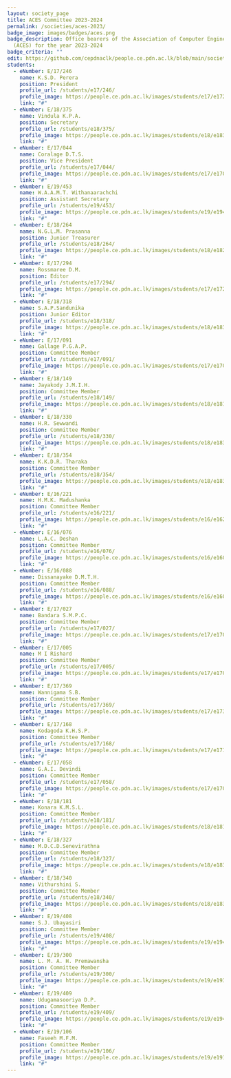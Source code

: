 ```yaml
---
layout: society_page
title: ACES Committee 2023-2024
permalink: /societies/aces-2023/
badge_image: images/badges/aces.png
badge_description: Office bearers of the Association of Computer Engineering Students
  (ACES) for the year 2023-2024
badge_criteria: ""
edit: https://github.com/cepdnaclk/people.ce.pdn.ac.lk/blob/main/societies/aces-2023
students:
  - eNumber: E/17/246
    name: K.S.D. Perera
    position: President
    profile_url: /students/e17/246/
    profile_image: https://people.ce.pdn.ac.lk/images/students/e17/e17246.jpg
    link: "#"
  - eNumber: E/18/375
    name: Vindula K.P.A.
    position: Secretary
    profile_url: /students/e18/375/
    profile_image: https://people.ce.pdn.ac.lk/images/students/e18/e18375.jpg
    link: "#"
  - eNumber: E/17/044
    name: Coralage D.T.S.
    position: Vice President
    profile_url: /students/e17/044/
    profile_image: https://people.ce.pdn.ac.lk/images/students/e17/e17044.jpg
    link: "#"
  - eNumber: E/19/453
    name: W.A.A.M.T. Withanaarachchi
    position: Assistant Secretary
    profile_url: /students/e19/453/
    profile_image: https://people.ce.pdn.ac.lk/images/students/e19/e19453.jpg
    link: "#"
  - eNumber: E/18/264
    name: N.G.L.M. Prasanna
    position: Junior Treasurer
    profile_url: /students/e18/264/
    profile_image: https://people.ce.pdn.ac.lk/images/students/e18/e18264.jpg
    link: "#"
  - eNumber: E/17/294
    name: Rossmaree D.M.
    position: Editor
    profile_url: /students/e17/294/
    profile_image: https://people.ce.pdn.ac.lk/images/students/e17/e17294.jpg
    link: "#"
  - eNumber: E/18/318
    name: S.A.P.Sandunika
    position: Junior Editor
    profile_url: /students/e18/318/
    profile_image: https://people.ce.pdn.ac.lk/images/students/e18/e18318.jpg
    link: "#"
  - eNumber: E/17/091
    name: Gallage P.G.A.P.
    position: Committee Member
    profile_url: /students/e17/091/
    profile_image: https://people.ce.pdn.ac.lk/images/students/e17/e17091.jpg
    link: "#"
  - eNumber: E/18/149
    name: Jayakody J.M.I.H.
    position: Committee Member
    profile_url: /students/e18/149/
    profile_image: https://people.ce.pdn.ac.lk/images/students/e18/e18149.jpg
    link: "#"
  - eNumber: E/18/330
    name: H.R. Sewwandi
    position: Committee Member
    profile_url: /students/e18/330/
    profile_image: https://people.ce.pdn.ac.lk/images/students/e18/e18330.jpg
    link: "#"
  - eNumber: E/18/354
    name: K.K.D.R. Tharaka
    position: Committee Member
    profile_url: /students/e18/354/
    profile_image: https://people.ce.pdn.ac.lk/images/students/e18/e18354.jpg
    link: "#"
  - eNumber: E/16/221
    name: H.M.K. Madushanka
    position: Committee Member
    profile_url: /students/e16/221/
    profile_image: https://people.ce.pdn.ac.lk/images/students/e16/e16221.jpg
    link: "#"
  - eNumber: E/16/076
    name: L.A.C. Deshan
    position: Committee Member
    profile_url: /students/e16/076/
    profile_image: https://people.ce.pdn.ac.lk/images/students/e16/e16076.jpg
    link: "#"
  - eNumber: E/16/088
    name: Dissanayake D.M.T.H.
    position: Committee Member
    profile_url: /students/e16/088/
    profile_image: https://people.ce.pdn.ac.lk/images/students/e16/e16088.jpg
    link: "#"
  - eNumber: E/17/027
    name: Bandara S.M.P.C.
    position: Committee Member
    profile_url: /students/e17/027/
    profile_image: https://people.ce.pdn.ac.lk/images/students/e17/e17027.jpg
    link: "#"
  - eNumber: E/17/005
    name: M I Rishard
    position: Committee Member
    profile_url: /students/e17/005/
    profile_image: https://people.ce.pdn.ac.lk/images/students/e17/e17005.jpg
    link: "#"
  - eNumber: E/17/369
    name: Wannigama S.B.
    position: Committee Member
    profile_url: /students/e17/369/
    profile_image: https://people.ce.pdn.ac.lk/images/students/e17/e17369.jpg
    link: "#"
  - eNumber: E/17/168
    name: Kodagoda K.H.S.P.
    position: Committee Member
    profile_url: /students/e17/168/
    profile_image: https://people.ce.pdn.ac.lk/images/students/e17/e17168.jpg
    link: "#"
  - eNumber: E/17/058
    name: G.A.I. Devindi
    position: Committee Member
    profile_url: /students/e17/058/
    profile_image: https://people.ce.pdn.ac.lk/images/students/e17/e17058.jpg
    link: "#"
  - eNumber: E/18/181
    name: Konara K.M.S.L.
    position: Committee Member
    profile_url: /students/e18/181/
    profile_image: https://people.ce.pdn.ac.lk/images/students/e18/e18181.jpg
    link: "#"
  - eNumber: E/18/327
    name: M.D.C.D.Senevirathna
    position: Committee Member
    profile_url: /students/e18/327/
    profile_image: https://people.ce.pdn.ac.lk/images/students/e18/e18327.jpg
    link: "#"
  - eNumber: E/18/340
    name: Vithurshini S.
    position: Committee Member
    profile_url: /students/e18/340/
    profile_image: https://people.ce.pdn.ac.lk/images/students/e18/e18340.jpg
    link: "#"
  - eNumber: E/19/408
    name: S.J. Ubayasiri
    position: Committee Member
    profile_url: /students/e19/408/
    profile_image: https://people.ce.pdn.ac.lk/images/students/e19/e19408.jpg
    link: "#"
  - eNumber: E/19/300
    name: L. M. A. H. Premawansha
    position: Committee Member
    profile_url: /students/e19/300/
    profile_image: https://people.ce.pdn.ac.lk/images/students/e19/e19300.jpg
    link: "#"
  - eNumber: E/19/409
    name: Udugamasooriya D.P.
    position: Committee Member
    profile_url: /students/e19/409/
    profile_image: https://people.ce.pdn.ac.lk/images/students/e19/e19409.jpg
    link: "#"
  - eNumber: E/19/106
    name: Faseeh M.F.M.
    position: Committee Member
    profile_url: /students/e19/106/
    profile_image: https://people.ce.pdn.ac.lk/images/students/e19/e19106.jpg
    link: "#"
---
```


